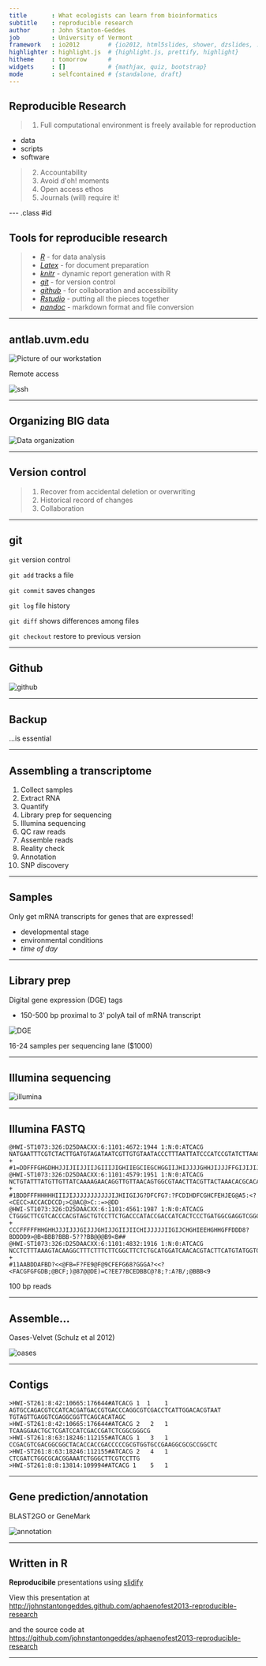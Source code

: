 ```yaml
---
title       : What ecologists can learn from bioinformatics
subtitle    : reproducible research
author      : John Stanton-Geddes
job         : University of Vermont
framework   : io2012        # {io2012, html5slides, shower, dzslides, ...}
highlighter : highlight.js  # {highlight.js, prettify, highlight}
hitheme     : tomorrow      # 
widgets     : []            # {mathjax, quiz, bootstrap}
mode        : selfcontained # {standalone, draft}
---
```


## Reproducible Research

>1. Full computational environment is freely available for reproduction
  - data
  - scripts
  - software
>2. Accountability
>3. Avoid d'oh! moments
>4. Open access ethos
>5. Journals (will) require it!

--- .class #id 

## Tools for reproducible research

>- *[R](http://www.rproject.org)* - for data analysis
>- *[Latex](http://www.latex-project.org/)* - for document preparation
>- *[knitr](http://yihui.name/knitr/)* - dynamic report generation with R
>- *[git](http://git-scm.com/)* - for version control
>- *[github](http://github.com)* - for collaboration and accessibility
>- *[Rstudio](http://www.rstudio.org)* - putting all the pieces together
>- *[pandoc](http://johnmacfarlane.net/pandoc/)* - markdown format and file conversion


---

## antlab.uvm.edu

![Picture of our workstation](assets/img/dellt7600.jpg)

Remote access

![ssh](assets/img/ssh-screenshot-small.png)

---

## Organizing BIG data

![Data organization](assets/img/noble2009-fig1-small.png)

---

## Version control

>1. Recover from accidental deletion or overwriting 
>2. Historical record of changes
>3. Collaboration

---


## git

`git` version control

`git add` tracks a file

`git commit` saves changes

`git log` file history

`git diff` shows differences among files

`git checkout` restore to previous version

---

## Github

![github](assets/img/jsg-github.png)

---

## Backup

...is essential

---

## Assembling a transcriptome

1. Collect samples
2. Extract RNA
3. Quantify
4. Library prep for sequencing
5. Illumina sequencing
6. QC raw reads
7. Assemble reads    
8. Reality check
9. Annotation
10. SNP discovery

---

## Samples

Only get mRNA transcripts for genes that are expressed!

- developmental stage
- environmental conditions
- *time of day*

---


## Library prep

Digital gene expression (DGE) tags

- 150-500 bp proximal to 3' polyA tail of mRNA transcript

![DGE](assets/img/ovation_DGE.png)

16-24 samples per sequencing lane ($1000)

---


## Illumina sequencing

![illumina](assets/img/BMC_IlluminaFlowcell.png)

---

## Illumina FASTQ 

    @HWI-ST1073:326:D25DAACXX:6:1101:4672:1944 1:N:0:ATCACG
    NATGAATTTCGTCTACTTGATGTAGATAATCGTTGTGTAATACCCTTTAATTATCCCATCCGTATCTTAACAACTTCTATAGATGTAATCCATGCTTGAAC
    +
    #1=DDFFFGHGDHHJJIJIIJJIIJGIIIJIGHIIEGCIEGCHGGIIJHIJJJJGHHJIJJJFFGIJIJIJJGJHCEHEEDDFDDDF;>AEEDEDDECDCC
    @HWI-ST1073:326:D25DAACXX:6:1101:4579:1951 1:N:0:ATCACG
    NCTGTATTTATGTTGTTATCAAAAGAACAGGTTGTTAACAGTGGCGTAACTTACGTTACTAAACACGCACAGTTATTGAATAATAACAATAGAGTCGCAAA
    +
    #1BDDFFFHHHHHIIIJIJJJJJJJJJJJIJHIIGIJG?DFCFG7:?FCDIHDFCGHCFEHJEG@A5:<?<CECC>ACCACDCCD;>C@AC@>C::=>@DD
    @HWI-ST1073:326:D25DAACXX:6:1101:4561:1987 1:N:0:ATCACG
    CTGGGCTTCGTCACCCACGTAGCTGTCCTTCTGACCCATACCGACCATCACTCCCTGATGGCGAGGTCGGCCGACGATCGAGGGGAAGACGGCGCGAGGAG
    +
    CCCFFFFFHHGHHJJJIJJJGIJJJGHIJJGIIJIICHIJJJJJIIGIJCHGHIEEHGHHGFFDDD8?BDDDD9>@B<BBB?BBB-5???BB@@@B9<B##
    @HWI-ST1073:326:D25DAACXX:6:1101:4832:1916 1:N:0:ATCACG
    NCCTCTTTAAAGTACAAGGCTTTCTTTCTTCGGCTTCTCTGCATGGATCAACACGTACTTCATGTATGGTGCATTGTATAGGACGGTCCTCGGAGGCGGAT
    +
    #11AABDDAFBD?<<@FB=F?FE9@F@9CFEFG68?GGGA?<<?<FACGFGFGDB;@BCF;)@87@@DE)=C?EE7?BCEDBBC@?8;?:A?B/;@BBB<9
    
100 bp reads

---

## Assemble...

Oases-Velvet (Schulz et al 2012)

![oases](assets/img/oases-schematic.png)

---

## Contigs

    >HWI-ST261:8:42:10665:176644#ATCACG 1  1	1
    AGTGCCAGACGTCCATCACGATGACCGTGACCCAGGCGTCGACCTCATTGGACACGTAAT
    TGTAGTTGAGGTCGAGGCGGTTCAGCACATAGC
    >HWI-ST261:8:42:10665:176644#ATCACG 2	2	1
    TCAAGGAACTGCTCGATCCATCGACCGATCTCGGCGGGCG
    >HWI-ST261:8:63:18246:112155#ATCACG 1	3	1
    CCGACGTCGACGGCGGCTACACCACCGACCCCCGCGTGGTGCCGAAGGCGCGCCGGCTC
    >HWI-ST261:8:63:18246:112155#ATCACG 2	4	1
    CTCGATCTGGCGCACGGAAATCTGGGCTTCGTCCTTG
    >HWI-ST261:8:8:13814:109994#ATCACG 1	5	1

---

## Gene prediction/annotation

BLAST2GO or GeneMark

![annotation](assets/img/BLAST2GO_kegg.png)

---


## Written in R

**Reproducibile** presentations using [slidify](http://slidify.org)

View this presentation at http://johnstantongeddes.github.com/aphaenofest2013-reproducible-research

and the source code at https://github.com/johnstantongeddes/aphaenofest2013-reproducible-research

---

